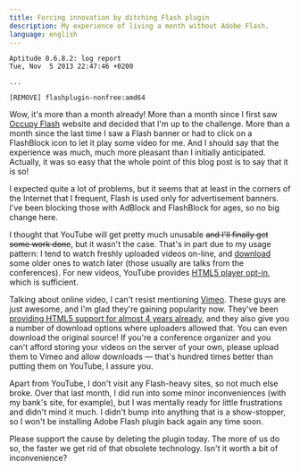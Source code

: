 ```yaml
---
title: Forcing innovation by ditching Flash plugin
description: My experience of living a month without Adobe Flash.
language: english
---
```


```
Aptitude 0.6.8.2: log report
Tue, Nov  5 2013 22:47:46 +0200

...

[REMOVE] flashplugin-nonfree:amd64
```

Wow, it's more than a month already! More than a month since I first saw
[Occupy Flash][occupyflash] website and decided that I'm up to the challenge.
More than a month since the last time I saw a Flash banner or had to click on
a FlashBlock icon to let it play some video for me. And I should say that the
experience was much, much more pleasant than I initially anticipated. Actually,
it was so easy that the whole point of this blog post is to say that it is so!

I expected quite a lot of problems, but it seems that at least in the corners of
the Internet that I frequent, Flash is used only for advertisement banners. I've
been blocking those with AdBlock and FlashBlock for ages, so no big change here.

I thought that YouTube will get pretty much unusable <strike>and I'll finally
get some work done</strike>, but it wasn't the case. That's in part due to my
usage pattern: I tend to watch freshly uploaded videos on-line, and
[download][savefrom] some older ones to watch later (those usually are talks
from the conferences). For new videos, YouTube provides [HTML5 player
opt-in][youtubehtml5], which is sufficient.

Talking about online video, I can't resist mentioning [Vimeo][vimeo]. These
guys are just awesome, and I'm glad they're gaining popularity now. They've
been [providing HTML5 support for almost 4 years already][vimeohtml5], and they
also give you a number of download options where uploaders allowed that. You
can even download the original source! If you're a conference organizer and you
can't afford storing your videos on the server of your own, please upload them
to Vimeo and allow downloads — that's hundred times better than putting them on
YouTube, I assure you.

Apart from YouTube, I don't visit any Flash-heavy sites, so not much else broke.
Over that last month, I did run into some minor inconveniences (with my bank's
site, for example), but I was mentally ready for little frustrations and didn't
mind it much. I didn't bump into anything that is a show-stopper, so I won't be
installing Adobe Flash plugin back again any time soon.

Please support the cause by deleting the plugin today. The more of us do so, the
faster we get rid of that obsolete technology. Isn't it worth a bit of
inconvenience?

[occupyflash]: http://occupyflash.org/ "Occupy Flash"
[youtubehtml5]: https://www.youtube.com/html5 "YouTube HTML5 player"
[vimeohtml5]: https://vimeo.com/blog/post:268 "Vimeo 
    Staff Blog / Try our new HTML5 player!"
[savefrom]: http://en.savefrom.net/ "savefrom.net - we help download files from
    many popular sites"
[vimeo]: https://vimeo.com/ "Vimeo"

